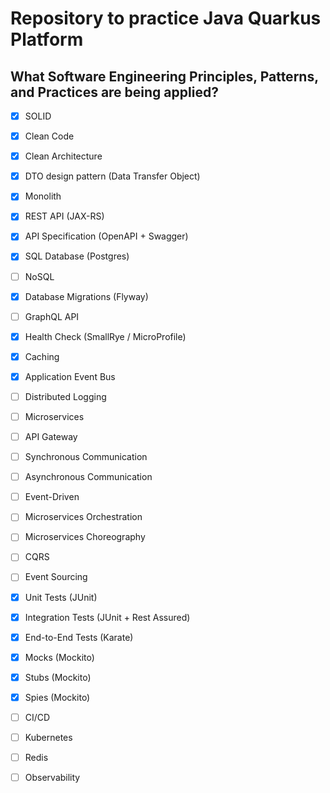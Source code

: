 # Repository to practice Java Quarkus Platform
## What Software Engineering Principles, Patterns, and Practices are being applied?
- [x] SOLID
- [x] Clean Code
- [x] Clean Architecture
- [x] DTO design pattern (Data Transfer Object)

- [x] Monolith
- [x] REST API (JAX-RS)
- [x] API Specification (OpenAPI + Swagger)
- [x] SQL Database (Postgres)
- [ ] NoSQL
- [x] Database Migrations (Flyway)
- [ ] GraphQL API
- [x] Health Check (SmallRye / MicroProfile)
- [x] Caching
- [x] Application Event Bus
- [ ] Distributed Logging
- [ ] Microservices
- [ ] API Gateway
- [ ] Synchronous Communication
- [ ] Asynchronous Communication
- [ ] Event-Driven
- [ ] Microservices Orchestration
- [ ] Microservices Choreography
- [ ] CQRS
- [ ] Event Sourcing

- [x] Unit Tests (JUnit)
- [x] Integration Tests (JUnit + Rest Assured)
- [x] End-to-End Tests (Karate)
- [x] Mocks (Mockito)
- [x] Stubs (Mockito)
- [x] Spies (Mockito)

- [ ] CI/CD
- [ ] Kubernetes
- [ ] Redis
- [ ] Observability